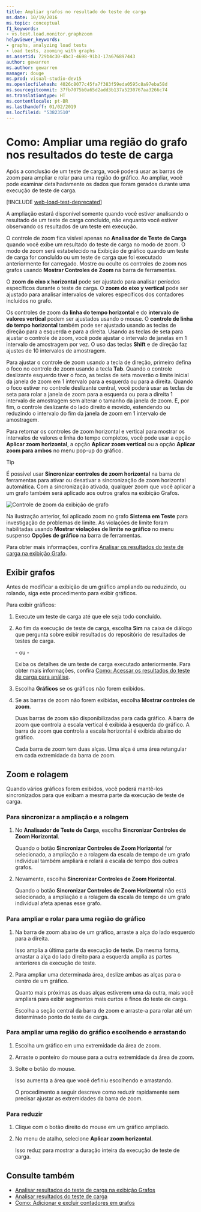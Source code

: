 ```yaml
---
title: Ampliar grafos no resultado do teste de carga
ms.date: 10/19/2016
ms.topic: conceptual
f1_keywords:
- vs.test.load.monitor.graphzoom
helpviewer_keywords:
- graphs, analyzing load tests
- load tests, zooming with graphs
ms.assetid: 729b4c30-4bc3-4698-91b3-17a676897443
author: gewarren
ms.author: gewarren
manager: douge
ms.prod: visual-studio-dev15
ms.openlocfilehash: 4026c8077c45fa7f383f59eda0595c8a97eba58d
ms.sourcegitcommit: 37fb7075b0a65d2add3b137a5230767aa3266c74
ms.translationtype: HT
ms.contentlocale: pt-BR
ms.lasthandoff: 01/02/2019
ms.locfileid: "53823510"
---
```

# <a name="how-to-zoom-in-on-a-region-of-the-graph-in-load-test-results"></a>Como: Ampliar uma região do grafo nos resultados do teste de carga

Após a conclusão de um teste de carga, você poderá usar as barras de zoom para ampliar e rolar para uma região do gráfico. Ao ampliar, você pode examinar detalhadamente os dados que foram gerados durante uma execução de teste de carga.

[!INCLUDE [web-load-test-deprecated](includes/web-load-test-deprecated.md)]

A ampliação estará disponível somente quando você estiver analisando o resultado de um teste de carga concluído, não enquanto você estiver observando os resultados de um teste em execução.

O controle de zoom fica visível apenas no **Analisador de Teste de Carga** quando você exibe um resultado do teste de carga no modo de zoom. O modo de zoom será estabelecido na Exibição de gráfico quando um teste de carga for concluído ou um teste de carga que foi executado anteriormente for carregado. Mostre ou oculte os controles de zoom nos grafos usando **Mostrar Controles de Zoom** na barra de ferramentas.

O **zoom do eixo x horizontal** pode ser ajustado para analisar períodos específicos durante o teste de carga. O **zoom do eixo y vertical** pode ser ajustado para analisar intervalos de valores específicos dos contadores incluídos no grafo.

Os controles de zoom da **linha do tempo horizontal** e do **intervalo de valores vertical** podem ser ajustados usando o mouse. O **controle de linha do tempo horizontal** também pode ser ajustado usando as teclas de direção para a esquerda e para a direita. Usando as teclas de seta para ajustar o controle de zoom, você pode ajustar o intervalo de janelas em 1 intervalo de amostragem por vez. O uso das teclas **Shift** e de direção faz ajustes de 10 intervalos de amostragem.

Para ajustar o controle de zoom usando a tecla de direção, primeiro defina o foco no controle de zoom usando a tecla **Tab**. Quando o controle deslizante esquerdo tiver o foco, as teclas de seta moverão o limite inicial da janela de zoom em 1 intervalo para a esquerda ou para a direita. Quando o foco estiver no controle deslizante central, você poderá usar as teclas de seta para rolar a janela de zoom para a esquerda ou para a direita 1 intervalo de amostragem sem alterar o tamanho da janela de zoom. E, por fim, o controle deslizante do lado direito é movido, estendendo ou reduzindo o intervalo do fim da janela de zoom em 1 intervalo de amostragem.

Para retornar os controles de zoom horizontal e vertical para mostrar os intervalos de valores e linha do tempo completos, você pode usar a opção **Aplicar zoom horizontal**, a opção **Aplicar zoom vertical** ou a opção **Aplicar zoom para ambos** no menu pop-up do gráfico.

> [!TIP]
> É possível usar **Sincronizar controles de zoom horizontal** na barra de ferramentas para ativar ou desativar a sincronização de zoom horizontal automática. Com a sincronização ativada, qualquer zoom que você aplicar a um grafo também será aplicado aos outros grafos na exibição Grafos.

![Controle de zoom da exibição de grafo](../test/media/ltest_zoomcontrol.png)

Na ilustração anterior, foi aplicado zoom no grafo **Sistema em Teste** para investigação de problemas de limite. As violações de limite foram habilitadas usando **Mostrar violações de limite no gráfico** no menu suspenso **Opções de gráfico** na barra de ferramentas.

Para obter mais informações, confira [Analisar os resultados do teste de carga na exibição Grafo](../test/analyze-load-test-results-in-the-graphs-view.md).

## <a name="display-graphs"></a>Exibir grafos

Antes de modificar a exibição de um gráfico ampliando ou reduzindo, ou rolando, siga este procedimento para exibir gráficos.

Para exibir gráficos:

1.  Execute um teste de carga até que ele seja todo concluído.

2.  Ao fim da execução de teste de carga, escolha **Sim** na caixa de diálogo que pergunta sobre exibir resultados do repositório de resultados de testes de carga.

     \- ou -

     Exiba os detalhes de um teste de carga executado anteriormente. Para obter mais informações, confira [Como: Acessar os resultados do teste de carga para análise](../test/how-to-access-load-test-results-for-analysis.md).

3.  Escolha **Gráficos** se os gráficos não forem exibidos.

4.  Se as barras de zoom não forem exibidas, escolha **Mostrar controles de zoom**.

     Duas barras de zoom são disponibilizadas para cada gráfico. A barra de zoom que controla a escala vertical é exibida à esquerda do gráfico. A barra de zoom que controla a escala horizontal é exibida abaixo do gráfico.

     Cada barra de zoom tem duas alças. Uma alça é uma área retangular em cada extremidade da barra de zoom.

## <a name="zoom-and-scroll"></a>Zoom e rolagem

Quando vários gráficos forem exibidos, você poderá mantê-los sincronizados para que exibam a mesma parte da execução de teste de carga.

### <a name="to-synchronize-zooming-and-scrolling"></a>Para sincronizar a ampliação e a rolagem

1.  No **Analisador de Teste de Carga**, escolha **Sincronizar Controles de Zoom Horizontal**.

     Quando o botão **Sincronizar Controles de Zoom Horizontal** for selecionado, a ampliação e a rolagem da escala de tempo de um grafo individual também ampliará e rolará a escala de tempo dos outros grafos.

2.  Novamente, escolha **Sincronizar Controles de Zoom Horizontal**.

     Quando o botão **Sincronizar Controles de Zoom Horizontal** não está selecionado, a ampliação e a rolagem da escala de tempo de um grafo individual afeta apenas esse grafo.

### <a name="to-zoom-and-scroll-to-a-region-of-the-graph"></a>Para ampliar e rolar para uma região do gráfico

1.  Na barra de zoom abaixo de um gráfico, arraste a alça do lado esquerdo para a direita.

     Isso amplia a última parte da execução de teste. Da mesma forma, arrastar a alça do lado direito para a esquerda amplia as partes anteriores da execução de teste.

2.  Para ampliar uma determinada área, deslize ambas as alças para o centro de um gráfico.

     Quanto mais próximas as duas alças estiverem uma da outra, mais você ampliará para exibir segmentos mais curtos e finos do teste de carga.

     Escolha a seção central da barra de zoom e arraste-a para rolar até um determinado ponto do teste de carga.

### <a name="to-zoom-to-a-region-of-the-graph-by-choosing-and-dragging"></a>Para ampliar uma região do gráfico escolhendo e arrastando

1. Escolha um gráfico em uma extremidade da área de zoom.

2. Arraste o ponteiro do mouse para a outra extremidade da área de zoom.

3. Solte o botão do mouse.

    Isso aumenta a área que você definiu escolhendo e arrastando.

   O procedimento a seguir descreve como reduzir rapidamente sem precisar ajustar as extremidades da barra de zoom.

### <a name="to-zoom-out"></a>Para reduzir

1.  Clique com o botão direito do mouse em um gráfico ampliado.

2.  No menu de atalho, selecione **Aplicar zoom horizontal**.

     Isso reduz para mostrar a duração inteira da execução de teste de carga.

## <a name="see-also"></a>Consulte também

- [Analisar resultados do teste de carga na exibição Grafos](../test/analyze-load-test-results-in-the-graphs-view.md)
- [Analisar resultados do teste de carga](../test/analyze-load-test-results-using-the-load-test-analyzer.md)
- [Como: Adicionar e excluir contadores em grafos](../test/how-to-add-and-delete-counters-on-graphs-in-load-test-results.md)